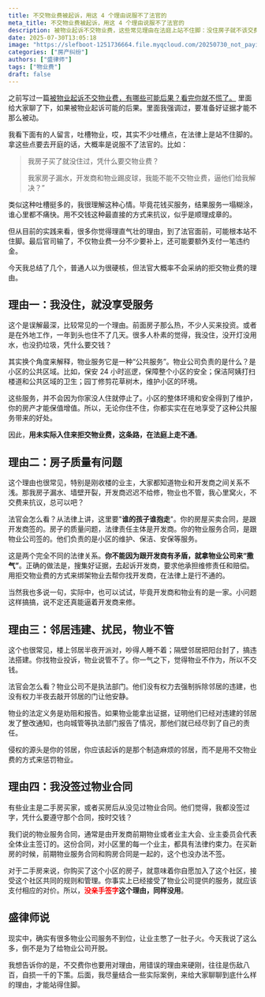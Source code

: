 ```yaml
---
title: 不交物业费被起诉，用这 4 个理由说服不了法官的
meta_title: 不交物业费被起诉，用这 4 个理由说服不了法官的
description: 被物业起诉不交物业费，这些常见理由在法庭上站不住脚：没住房子就不该交费？房子质量有问题拒交？邻居违建扰民物业不管？没签过物业合同？盛律师详解这4个"硬核"理由为何说服不了法官：物业服务是公共服务，房屋质量问题责任在开发商，物业无执法权，物业服务合同对全体业主有效。教你正确应对物业纠纷，避免既输官司又赔违约金的尴尬局面。物业费纠纷必读法律指南。
date: 2025-07-30T13:05:18
image: "https://slefboot-1251736664.file.myqcloud.com/20250730_not_paying_fees_cover.webp"
categories: ["房产纠纷"]
authors: ["盛律师"]
tags: ["物业费"]
draft: false
---
```


之前写过一篇[被物业起诉不交物业费，有哪些可能后果？看完你就不慌了。](https://shenglvshi.cn/fee_lawsuit) 里面给大家聊了下，如果被物业起诉可能的后果。里面我强调过，要准备好证据才能不那么被动。

我看下面有的人留言，吐槽物业，哎，其实不少吐槽点，在法律上是站不住脚的。拿这些点要去开庭的话，大概率是说服不了法官的。比如：

> 我房子买了就没住过，凭什么要交物业费？
> 
> 我家房子漏水，开发商和物业踢皮球，我能不能不交物业费，逼他们给我解决？”

类似这种吐槽挺多的，我很理解这种心情。毕竟花钱买服务，结果服务一塌糊涂，谁心里都不痛快。用不交钱这种最直接的方式来抗议，似乎是顺理成章的。

但从目前的实践来看，很多你觉得理直气壮的理由，到了法官面前，可能根本站不住脚。最后官司输了，不仅物业费一分不少要补上，还可能要额外支付一笔违约金。

今天我总结了几个，普通人以为很硬核，但法官大概率不会采纳的拒交物业费的理由。

## 理由一：我没住，就没享受服务

这个是误解最深，比较常见的一个理由。前面房子那么热，不少人买来投资。或者是在外地工作，一年到头也住不了几天。很多人朴素的觉得，我没住，没开灯没用水，也没扔垃圾，凭什么要交钱？

其实换个角度来解释，物业服务它是一种“公共服务”。物业公司负责的是什么？是小区的公共区域。比如，保安 24 小时巡逻，保障整个小区的安全；保洁阿姨打扫楼道和公共区域的卫生；园丁修剪花草树木，维护小区的环境。

这些服务，并不会因为你家没人住就停止了。小区的整体环境和安全得到了维护，你的房产才能保值增值。所以，无论你住不住，你都实实在在地享受了这种公共服务带来的好处。

因此，**用未实际入住来拒交物业费，这条路，在法庭上走不通**。

## 理由二：房子质量有问题

这个理由也很常见，特别是刚收楼的业主，大家都知道物业和开发商之间关系不浅。那我房子漏水、墙壁开裂，开发商迟迟不给修，物业也不管，我心里窝火，不交费来抗议，总可以吧？

法官会怎么看？从法律上讲，这里要"**谁的孩子谁抱走**"。你的房屋买卖合同，是跟开发商签的。房子的质量问题，法律责任主体是开发商。你的物业服务合同，是跟物业公司签的。他们负责的是小区的维护、保洁、安保等服务。

这是两个完全不同的法律关系。**你不能因为跟开发商有矛盾，就拿物业公司来“撒气”**。正确的做法是，搜集好证据，去起诉开发商，要求他承担维修责任和赔偿。用拒交物业费的方式来绑架物业去帮你找开发商，在法律上是行不通的。

当然我也多说一句，实际中，也可以试试，毕竟开发商和物业有的是一家。小问题这样搞搞，说不定还真能逼着开发商来修。

## 理由三：邻居违建、扰民，物业不管

这个也很常见，楼上邻居半夜开派对，吵得人睡不着；隔壁邻居把阳台封了，搞违法搭建。你找物业投诉，物业说管不了。你一气之下，觉得物业不作为，所以不交钱。

法官会怎么看？物业公司不是执法部门。他们没有权力去强制拆除邻居的违建，也没有权力半夜去敲开邻居的门让他安静。

物业的法定义务是劝阻和报告。如果物业能拿出证据，证明他们已经对违建的邻居发了整改通知，也向城管等执法部门报告了情况，那他们就已经尽到了自己的责任。

侵权的源头是你的邻居，你应该起诉的是那个制造麻烦的邻居，而不是用不交物业费的方式来惩罚物业。

## 理由四：我没签过物业合同

有些业主是二手房买家，或者买房后从没见过物业合同。他们觉得，我都没签过字，凭什么要遵守那个合同，按时交钱？

我们说的物业服务合同，通常是由开发商前期物业或者业主大会、业主委员会代表全体业主签订的。这份合同，对小区里的每一个业主，都具有法律约束力。在买新房的时候，前期物业服务合同和购房合同是一起的，这个也没办法不签。

对于二手房来说，你购买了这个小区的房子，就意味着你自愿加入了这个社区，接受这个社区共同的规则和管理。你事实上已经接受了物业公司提供的服务，就应该支付相应的对价。所以，**<span style="color: red;">没亲手签字</span>这个理由，同样没用**。

## 盛律师说 

现实中，确实有很多物业公司服务不到位，让业主憋了一肚子火。今天我说了这么多，倒不是为了给物业公司开脱。

我想告诉你的是，不交费你也要用对理由，用错误的理由来硬刚，往往是伤敌八百，自损一千的下策。后面，我尽量结合一些实际案例，来给大家聊聊到底什么样的理由，才能站得住脚。
